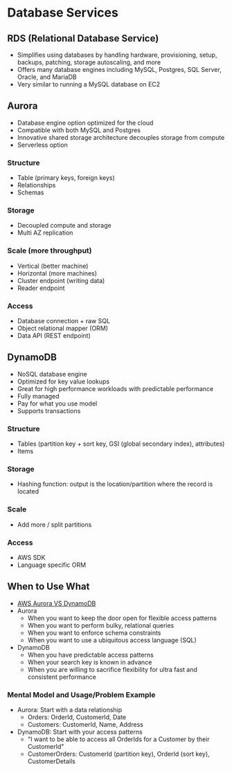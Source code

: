 # Database Services

## RDS (Relational Database Service)

- Simplifies using databases by handling hardware, provisioning, setup, backups, patching, storage autoscaling, and more
- Offers many database engines including MySQL, Postgres, SQL Server, Oracle, and MariaDB
- Very similar to running a MySQL database on EC2

## Aurora

- Database engine option optimized for the cloud
- Compatible with both MySQL and Postgres
- Innovative shared storage architecture decouples storage from compute
- Serverless option

### Structure

- Table (primary keys, foreign keys)
- Relationships
- Schemas

### Storage

- Decoupled compute and storage
- Multi AZ replication

### Scale (more throughput)

- Vertical (better machine)
- Horizontal (more machines)
- Cluster endpoint (writing data)
- Reader endpoint

### Access

- Database connection + raw SQL
- Object relational mapper (ORM)
- Data API (REST endpoint)

## DynamoDB

- NoSQL database engine
- Optimized for key value lookups
- Great for high performance workloads with predictable performance
- Fully managed
- Pay for what you use model
- Supports transactions

### Structure

- Tables (partition key + sort key, GSI (global secondary index), attributes)
- Items

### Storage

- Hashing function: output is the location/partition where the record is located

### Scale

- Add more / split partitions

### Access

- AWS SDK
- Language specific ORM

## When to Use What

- [AWS Aurora VS DynamoDB](https://www.youtube.com/watch?v=crHwekf0gTA)
- Aurora
  - When you want to keep the door open for flexible access patterns
  - When you want to perform bulky, relational queries
  - When you want to enforce schema constraints
  - When you want to use a ubiquitous access language (SQL)
- DynamoDB
  - When you have predictable access patterns
  - When your search key is known in advance
  - When you are willing to sacrifice flexibility for ultra fast and consistent performance

### Mental Model and Usage/Problem Example

- Aurora: Start with a data relationship
  - Orders: OrderId, CustomerId, Date
  - Customers: CustomerId, Name, Address
- DynamoDB: Start with your access patterns
  - "I want to be able to access all OrderIds for a Customer by their CustomerId"
  - CustomerOrders: CustomerId (partition key), OrderId (sort key), CustomerDetails
